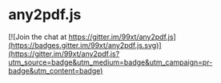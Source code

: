 # any2pdf.js

[![Join the chat at https://gitter.im/99xt/any2pdf.js](https://badges.gitter.im/99xt/any2pdf.js.svg)](https://gitter.im/99xt/any2pdf.js?utm_source=badge&utm_medium=badge&utm_campaign=pr-badge&utm_content=badge)